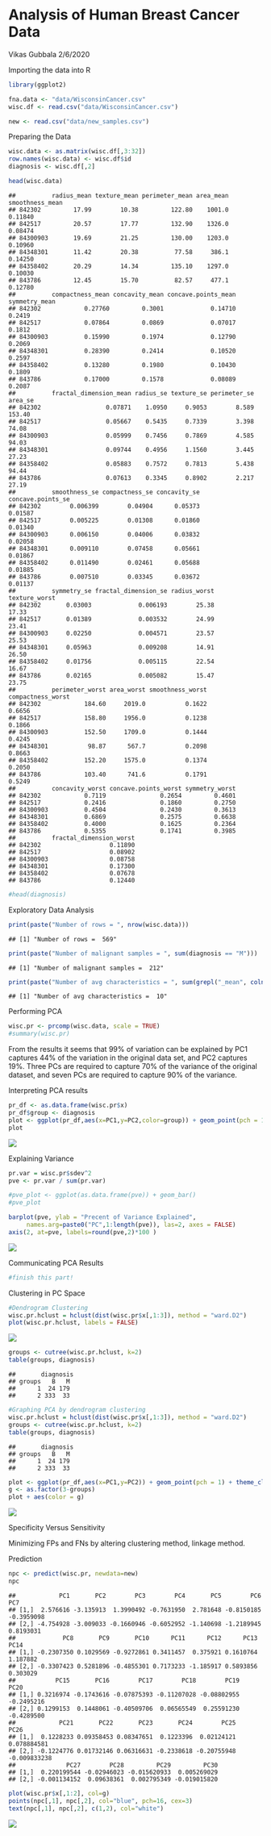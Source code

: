 Analysis of Human Breast Cancer Data
================
Vikas Gubbala
2/6/2020

Importing the data into R

``` r
library(ggplot2)

fna.data <- "data/WisconsinCancer.csv"
wisc.df <- read.csv("data/WisconsinCancer.csv")

new <- read.csv("data/new_samples.csv")
```

Preparing the Data

``` r
wisc.data <- as.matrix(wisc.df[,3:32])
row.names(wisc.data) <- wisc.df$id
diagnosis <- wisc.df[,2]

head(wisc.data)
```

    ##          radius_mean texture_mean perimeter_mean area_mean smoothness_mean
    ## 842302         17.99        10.38         122.80    1001.0         0.11840
    ## 842517         20.57        17.77         132.90    1326.0         0.08474
    ## 84300903       19.69        21.25         130.00    1203.0         0.10960
    ## 84348301       11.42        20.38          77.58     386.1         0.14250
    ## 84358402       20.29        14.34         135.10    1297.0         0.10030
    ## 843786         12.45        15.70          82.57     477.1         0.12780
    ##          compactness_mean concavity_mean concave.points_mean symmetry_mean
    ## 842302            0.27760         0.3001             0.14710        0.2419
    ## 842517            0.07864         0.0869             0.07017        0.1812
    ## 84300903          0.15990         0.1974             0.12790        0.2069
    ## 84348301          0.28390         0.2414             0.10520        0.2597
    ## 84358402          0.13280         0.1980             0.10430        0.1809
    ## 843786            0.17000         0.1578             0.08089        0.2087
    ##          fractal_dimension_mean radius_se texture_se perimeter_se area_se
    ## 842302                  0.07871    1.0950     0.9053        8.589  153.40
    ## 842517                  0.05667    0.5435     0.7339        3.398   74.08
    ## 84300903                0.05999    0.7456     0.7869        4.585   94.03
    ## 84348301                0.09744    0.4956     1.1560        3.445   27.23
    ## 84358402                0.05883    0.7572     0.7813        5.438   94.44
    ## 843786                  0.07613    0.3345     0.8902        2.217   27.19
    ##          smoothness_se compactness_se concavity_se concave.points_se
    ## 842302        0.006399        0.04904      0.05373           0.01587
    ## 842517        0.005225        0.01308      0.01860           0.01340
    ## 84300903      0.006150        0.04006      0.03832           0.02058
    ## 84348301      0.009110        0.07458      0.05661           0.01867
    ## 84358402      0.011490        0.02461      0.05688           0.01885
    ## 843786        0.007510        0.03345      0.03672           0.01137
    ##          symmetry_se fractal_dimension_se radius_worst texture_worst
    ## 842302       0.03003             0.006193        25.38         17.33
    ## 842517       0.01389             0.003532        24.99         23.41
    ## 84300903     0.02250             0.004571        23.57         25.53
    ## 84348301     0.05963             0.009208        14.91         26.50
    ## 84358402     0.01756             0.005115        22.54         16.67
    ## 843786       0.02165             0.005082        15.47         23.75
    ##          perimeter_worst area_worst smoothness_worst compactness_worst
    ## 842302            184.60     2019.0           0.1622            0.6656
    ## 842517            158.80     1956.0           0.1238            0.1866
    ## 84300903          152.50     1709.0           0.1444            0.4245
    ## 84348301           98.87      567.7           0.2098            0.8663
    ## 84358402          152.20     1575.0           0.1374            0.2050
    ## 843786            103.40      741.6           0.1791            0.5249
    ##          concavity_worst concave.points_worst symmetry_worst
    ## 842302            0.7119               0.2654         0.4601
    ## 842517            0.2416               0.1860         0.2750
    ## 84300903          0.4504               0.2430         0.3613
    ## 84348301          0.6869               0.2575         0.6638
    ## 84358402          0.4000               0.1625         0.2364
    ## 843786            0.5355               0.1741         0.3985
    ##          fractal_dimension_worst
    ## 842302                   0.11890
    ## 842517                   0.08902
    ## 84300903                 0.08758
    ## 84348301                 0.17300
    ## 84358402                 0.07678
    ## 843786                   0.12440

``` r
#head(diagnosis)
```

Exploratory Data
Analysis

``` r
print(paste("Number of rows = ", nrow(wisc.data)))
```

    ## [1] "Number of rows =  569"

``` r
print(paste("Number of malignant samples = ", sum(diagnosis == "M")))
```

    ## [1] "Number of malignant samples =  212"

``` r
print(paste("Number of avg characteristics = ", sum(grepl("_mean", colnames(wisc.data)))))
```

    ## [1] "Number of avg characteristics =  10"

Performing PCA

``` r
wisc.pr <- prcomp(wisc.data, scale = TRUE)
#summary(wisc.pr)
```

From the results it seems that 99% of variation can be explained by PC1
captures 44% of the variation in the original data set, and PC2 captures
19%. Three PCs are required to capture 70% of the variance of the
original dataset, and seven PCs are required to capture 90% of the
variance.

Interpreting PCA results

``` r
pr_df <- as.data.frame(wisc.pr$x)
pr_df$group <- diagnosis
plot <- ggplot(pr_df,aes(x=PC1,y=PC2,color=group)) + geom_point(pch = 1) + theme_classic() + scale_colour_discrete(name = "Diagnosis", breaks = c("B", "M"), labels = c("Benign", "Malignant"))
plot
```

![](class10_files/figure-gfm/unnamed-chunk-5-1.png)<!-- -->

Explaining Variance

``` r
pr.var = wisc.pr$sdev^2
pve <- pr.var / sum(pr.var)

#pve_plot <- ggplot(as.data.frame(pve)) + geom_bar()
#pve_plot

barplot(pve, ylab = "Precent of Variance Explained",
     names.arg=paste0("PC",1:length(pve)), las=2, axes = FALSE)
axis(2, at=pve, labels=round(pve,2)*100 )
```

![](class10_files/figure-gfm/unnamed-chunk-6-1.png)<!-- -->

Communicating PCA Results

``` r
#finish this part!
```

Clustering in PC Space

``` r
#Dendrogram Clustering
wisc.pr.hclust = hclust(dist(wisc.pr$x[,1:3]), method = "ward.D2")
plot(wisc.pr.hclust, labels = FALSE)
```

![](class10_files/figure-gfm/unnamed-chunk-8-1.png)<!-- -->

``` r
groups <- cutree(wisc.pr.hclust, k=2)
table(groups, diagnosis)
```

    ##       diagnosis
    ## groups   B   M
    ##      1  24 179
    ##      2 333  33

``` r
#Graphing PCA by dendrogram clustering
wisc.pr.hclust = hclust(dist(wisc.pr$x[,1:3]), method = "ward.D2")
groups <- cutree(wisc.pr.hclust, k=2)
table(groups, diagnosis)
```

    ##       diagnosis
    ## groups   B   M
    ##      1  24 179
    ##      2 333  33

``` r
plot <- ggplot(pr_df,aes(x=PC1,y=PC2)) + geom_point(pch = 1) + theme_classic() + scale_colour_discrete(name = "Diagnosis", breaks = c("B", "M"), labels = c("Benign", "Malignant"))
g <- as.factor(3-groups)
plot + aes(color = g)
```

![](class10_files/figure-gfm/unnamed-chunk-9-1.png)<!-- -->

Specificity Versus Sensitivity

Minimizing FPs and FNs by altering clustering method, linkage method.

Prediction

``` r
npc <- predict(wisc.pr, newdata=new)
npc
```

    ##            PC1       PC2        PC3        PC4       PC5        PC6        PC7
    ## [1,]  2.576616 -3.135913  1.3990492 -0.7631950  2.781648 -0.8150185 -0.3959098
    ## [2,] -4.754928 -3.009033 -0.1660946 -0.6052952 -1.140698 -1.2189945  0.8193031
    ##             PC8       PC9       PC10      PC11      PC12      PC13     PC14
    ## [1,] -0.2307350 0.1029569 -0.9272861 0.3411457  0.375921 0.1610764 1.187882
    ## [2,] -0.3307423 0.5281896 -0.4855301 0.7173233 -1.185917 0.5893856 0.303029
    ##           PC15       PC16        PC17        PC18        PC19       PC20
    ## [1,] 0.3216974 -0.1743616 -0.07875393 -0.11207028 -0.08802955 -0.2495216
    ## [2,] 0.1299153  0.1448061 -0.40509706  0.06565549  0.25591230 -0.4289500
    ##            PC21       PC22       PC23       PC24        PC25         PC26
    ## [1,]  0.1228233 0.09358453 0.08347651  0.1223396  0.02124121  0.078884581
    ## [2,] -0.1224776 0.01732146 0.06316631 -0.2338618 -0.20755948 -0.009833238
    ##              PC27        PC28         PC29         PC30
    ## [1,]  0.220199544 -0.02946023 -0.015620933  0.005269029
    ## [2,] -0.001134152  0.09638361  0.002795349 -0.019015820

``` r
plot(wisc.pr$x[,1:2], col=g)
points(npc[,1], npc[,2], col="blue", pch=16, cex=3)
text(npc[,1], npc[,2], c(1,2), col="white")
```

![](class10_files/figure-gfm/unnamed-chunk-10-1.png)<!-- -->
